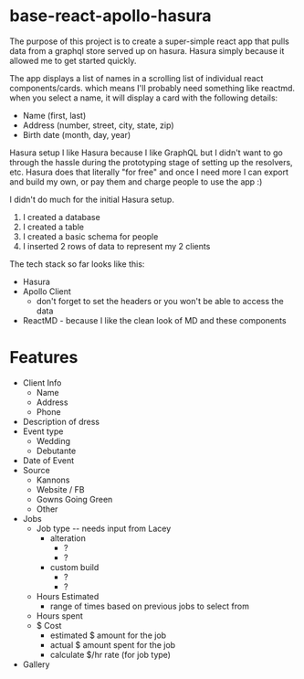 # base-react-apollo-hasura

The purpose of this project is to create a super-simple react app that pulls data from a graphql store served up on hasura. Hasura simply because it allowed me to get started quickly.

The app displays a list of names in a scrolling list of individual react components/cards. which means I'll probably need something like reactmd. when you select a name, it will display a card with the following details:
   * Name (first, last)
   * Address (number, street, city, state, zip)
   * Birth date (month, day, year)

Hasura setup
I like Hasura because I like GraphQL but I didn't want to go through the hassle during the prototyping stage of setting up the resolvers, etc. Hasura does that literally "for free" and once I need more I can export and build my own, or pay them and charge people to use the app :) 

I didn't do much for the initial Hasura setup.

1. I created a database
2. I created a table
3. I created a basic schema for people
4. I inserted 2 rows of data to represent my 2 clients

The tech stack so far looks like this:

* Hasura
* Apollo Client
  * don't forget to set the headers or you won't be able to access the data
* ReactMD - because I like the clean look of MD and these components

# Features
* Client Info
  * Name
  * Address
  * Phone
* Description of dress
* Event type
  * Wedding
  * Debutante
* Date of Event
* Source
  * Kannons
  * Website / FB
  * Gowns Going Green
  * Other
* Jobs
  * Job type -- needs input from Lacey
    * alteration
      * ? 
      * ?
    * custom build
      * ?
      * ?
  * Hours Estimated
    * range of times based on previous jobs to select from
  * Hours spent
  * $ Cost
    * estimated $ amount for the job
    * actual $ amount spent for the job 
    * calculate $/hr rate (for job type)
* Gallery